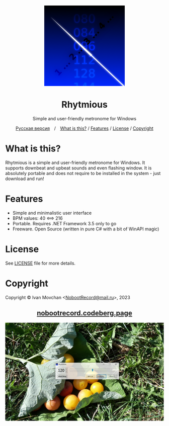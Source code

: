 <div align="center">

![Rhytmious](Stuff/Logo.png)

# Rhytmious

Simple and user-friendly metronome for Windows

[Русская версия](README.ru.md)&emsp;/&emsp;[What is this?](#what-is-this) / [Features](#features) / [License](#license) / [Copyright](#copyright)

</div>

# What is this?

Rhytmious is a simple and user-friendly metronome for Windows. It supports downbeat and upbeat sounds and even flashing window. It is absolutely portable and does not require to be installed in the system - just download and run!

# Features

* Simple and minimalistic user interface
* BPM values: 40 <==> 216
* Portable. Requires .NET Framework 3.5 only to go
* Freeware. Open Source (written in pure C# with a bit of WinAPI magic)

# License

See [LICENSE](LICENSE) file for more details.

# Copyright

Copyright &copy; Ivan Movchan &lt;NobootRecord@mail.ru&gt;, 2023

<div align="center">

## [nobootrecord.codeberg.page](https://nobootrecord.codeberg.page)

![Rhytmious working under Windows 10](Stuff/Screenshot.png)

</div>